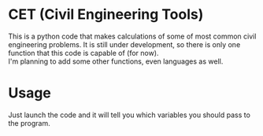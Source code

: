 # CET (Civil Engineering Tools)
This is a python code that makes calculations of some of most common civil engineering problems.
It is still under development, so there is only one function that this code is capable of (for now). \
I'm planning to add some other functions, even languages as well.

# Usage
Just launch the code and it will tell you which variables you should pass to the program.
